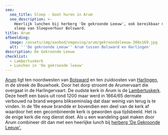 ```yaml
---
seo:
  seo_title: Sloep - boot huren in Arum
  seo_description: >-
    Heerlijk lunchen bij herberg 'De gekroonde Leeuw', ook bereikbaar met een
    sloep van Sloepverhuur Bolsward.
title: Arum
afbeelding:
  image: /assets/img/aanbod/omgeving/arum/gekroondeleeuw-300x169.jpg
  alt: '''De gekroonde Leeuw'' Arum tussen Bolsward en Harlingen'
description: De Gekroonde Leeuw
checklist:
  - Lambertuskerk
  - Lunchen in 'De gekroonde leeuw'
---
```


<a target="_blank" rel="noopener" href="https://nl.wikipedia.org/wiki/Arum_(plaats)">Arum</a>&nbsp;ligt ten noordwesten van&nbsp;<a target="_blank" rel="noopener" href="https://nl.wikipedia.org/wiki/Bolsward">Bolsward</a>&nbsp;en ten zuidoosten van&nbsp;<a target="_blank" rel="noopener" href="https://nl.wikipedia.org/wiki/Harlingen_(stad)">Harlingen</a>, in de streek de Bouwhoek. Door het dorp stroomt de Arumervaart die overgaat in de Harlingervaart. De oudste kerk in Arum is de&nbsp;<a target="_blank" rel="noopener" href="https://nl.wikipedia.org/wiki/Lambertuskerk_(Arum)">Lambertuskerk</a>. Deze heeft een basis uit rond 1200 maar werd in 1664/65 dermate verbouwd na brand wegens blikseminslag dat daar weinig van terug is te vinden. In de 19e eeuw brandde er bovendien een deel van de kerk af waardoor het een gecombineerde kerk is geworden qua tijdsbeeld. Het is de enige kerk die nog dienst doet. Als u een wandeling gaat maken door Arum combineer dit dan met een heerlijke lunch bij <a target="_blank" rel="noopener" href="https://www.facebook.com/gekroondeleeuw/">herberg 'De Gekroonde Leeuw'.</a>
